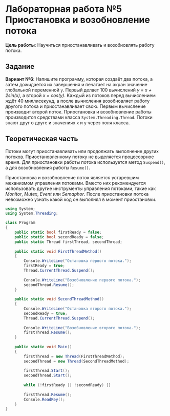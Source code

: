 ﻿# Лабораторная работа №5 Приостановка и возобновление потока

**Цель работы**: Научиться приостанавливать и возобновлять работу потока.

## Задание

**Вариант №6**: Напишите программу, которая создаёт два потока, а затем дожидается их завершения и печатает на экран
значение глобальной переменной `y`. Первый делает 100 вычислений *y = x + 2sin(x)*, а второй *x = cos(y)*. Каждый из
потоков перед вычислением ждёт 40 миллисекунд, а после вычисления возобновляет работу другого потока и 
приостанавливает свою. Первым вычисление производит второй поток. Приостановка и возобновление работы производится 
средствами класса `System.Threading.Thread`. Потоки знают друг о друге и значениях `x` и `y` через поля класса.

## Теоретическая часть

Потоки могут приостанавливать или продолжать выполнение других потоков. Приостановленному потоку не выделяется 
процессорное время. Для приостановки работы потока используется метод `Suspend()`, а для возобновления работы 
`Resume()`.

Приостановка и возобновление поток является устаревшим механизмом управления потоками. Вместо них рекомендуется 
использовать другие инструменты управления потоками, такие как *Monitor*, *Mutex*, *Event* или *Semaphor*. После 
приостановки потока невозможно узнать какой код он выполнял в момент приостановки.

```csharp
using System;
using System.Threading;

class Program
{
    public static bool firstReady = false;
    public static bool secondReady = false;
    public static Thread firstThread, secondThread;
    
    public static void FirstThreadMethod()
    {
        Console.WriteLine("Остановка первого потока.");
        firstReady = true;
        Thread.CurrentThread.Suspend();
        
        Console.WriteLine("Возобновление первого потока.");
        secondThread.Resume();
    }
    
    public static void SecondThreadMethod()
    {
        Console.WriteLine("Остановка второго потока.");
        secondReady = true;
        Thread.CurrentThread.Suspend();
        
        Console.WriteLine("Возобновление второго потока.");
        firstThread.Resume();
    }
    
    public static void Main()
    {
        firstThread = new Thread(FirstThreadMethod);
        secondThread = new Thread(SecondThreadMethod);
        
        firstThread.Start();
        secondThread.Start();
        
        while (!firstReady || !secondReady) {}
        
        firstThread.Resume();
        Console.ReadKey();
    }
}
```